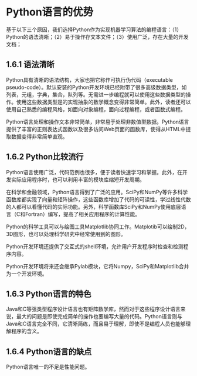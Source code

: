 # Python语言的优势

基于以下三个原因，我们选择Python作为实现机器学习算法的编程语言：（1）Python的语法清晰；（2）易于操作存文本文件；（3）使用广泛，存在大量的开发文档；

## 1.6.1 语法清晰

Python具有清晰的语法结构，大家也把它称作可执行伪代码（executable pseudo-code）。默认安装的Python开发环境已经附带了很多高级数据类型，如列表，元组，字典，集合，队列等。无需进一步编程就可以使用这些数据类型的操作。使用这些数据类型是的实现抽象的数学概念变得非常简单。此外，读者还可以使用自己熟悉的编程风格，如面向对象编程，面向过程编程，或者函数式编程。

Python语言处理和操作文本非常简单，非常易于处理非数值型数据。Python语言提供了丰富的正则表达式函数以及很多访问Web页面的函数库，使得从HTML中提取数据变得非常简单直观。

## 1.6.2 Python比较流行

Python语言使用广泛，代码范例也很多，便于读者快速学习和掌握。此外，在开发实际应用程序时，也可以利用丰富的模块库缩短开发周期。

在科学和金融领域，Python语言得到了广泛的应用。SciPy和NumPy等许多科学函数库都实现了向量和矩阵操作，这些函数库增加了代码的可读性，学过线性代数的人都可以看懂代码的实际功能。另外，科学函数库SciPy和NumPy使用底层语言（C和Fortran）编写，提高了相关应用程序的计算性能。

Python的科学工具可以与绘图工具Matplotlib协同工作。Matplotib可以绘制2D，3D图形，也可以处理科学研究中经常使用到的图形。

Python开发环境还提供了交互式的shell环境，允许用户开发程序时检查和检测程序内容。

Python开发环境将来还会继承Pylab模块，它将Numpy，SciPy和Matplotlib合并为一个开发环境。

## 1.6.3 Python语言的特色

Java和C等强类型程序设计语言也有矩阵数学库，然而对于这些程序设计语言来说，最大的问题是即使完成简单的操作也要编写大量的代码。Python语言则与Java和C语言完全不同，它清晰简练，而且易于理解，即使不是编程人员也能够理解程序的含义。

## 1.6.4 Python语言的缺点

Python语言唯一的不足是性能问题。

